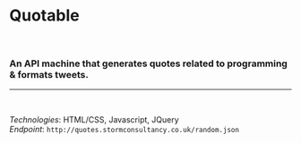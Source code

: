 
# **Quotable**
<br>

### An API machine that generates quotes related to programming & formats tweets.
---
<br>


*Technologies*: HTML/CSS, Javascript, JQuery
<br>
*Endpoint*: `http://quotes.stormconsultancy.co.uk/random.json`
